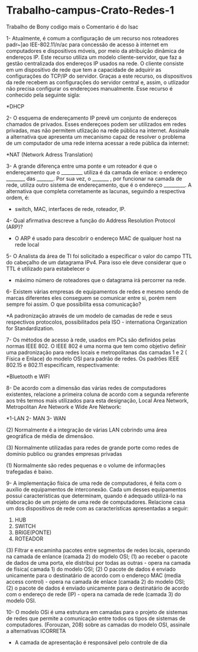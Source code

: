 # Trabalho-campus-Crato-Redes-1

Trabalho de Bony codigo mais o Comentario é do Isac


1- Atualmente, é comum a configuração de um recurso nos roteadores padr~]ao IEE-802.11/n/ac para concessão de acesso à internet em computadores e dispositivos móveis, por meio da atribuição dinâmica de endereços IP. Este recurso utiliza um modelo cliente-servidor, que faz a gestão centralizada dos endereços IP usados na rede. O cliente consiste em um dispositivo de rede que tem a capacidade de adquirir as configurações do TCP/IP do servidor. Graças a este recurso, os dispositivos da rede recebem as configurações do servidor central e, assim, o utlizador não precisa configurar os endereçoes manualmente. Esse recurso é conhecido pela seguinte sigla:

*DHCP

2- O esquema de endereçamento IP prevê um conjunto de endereços chamados de privados. Esses endereçoes podem ser utilizados em redes privadas, mas não permitem utlização na rede pública na internet. Assinale a alternativa que apresenta um mecanismo capaz de resolver o problema de um computador de uma rede interna acessar a rede pública da internet:

*NAT (Network Adress Translation)

3- A grande diferença entre uma ponte e um roteador é que o endereçamento que o _________ utiliza é da camada de enlace: o endereço ________ das _______. Por sua vez, o _______ , por funcionar na camada de rede, utiliza outro sistema de endereçamento, que é o endereço _________. A alternativa que completa corretamente as lacunas, seguindo a respectiva ordem, é:

* switch, MAC, interfaces de rede, roteador, IP.

4- Qual afirmativa descreve a função do Address Resolution Protocol (ARP)?

* O ARP é usado para descobrir o endereço MAC de qualquer host na rede local

5- O Analista da área de TI foi solicitado a especificar o valor do campo TTL do cabeçalho de um datagrama IPv4. Para isso ele deve considerar que o TTL é utilizado para estabelecer o

* máximo número de roteadores que o datagrama irá percorrer na rede.

6- Existem várias empresas de equipamentos de redes e mesmo sendo de marcas diferentes eles conseguem se comunicar entre si, porém nem sempre foi assim. O que possibilita essa comunicação?

*A padronização através de um modelo de camadas de rede e seus respectivos protocolos, possibilitados pela ISO - internationa Organization for Standardization.

7- Os métodos de acesso à rede, usados em PCs são definidos pelas normas IEEE 802. O IEEE 802 é uma norma que tem como objetivo definir uma padronização para redes locais e metropolitanas das camadas 1 e 2 ( Física e Enlace) do modelo OSI para padrão de redes. Os padrões IEEE 802.15 e 802.11 especificam, respectivamente:

*Bluetooth e WIFI

8- De acordo com a dimensão das várias redes de computadores existentes, relacione a primeira coluna de acordo com a segunda referente aos três termos mais utilizados para esta designação, Local Area Network, Metropolitan Are Network e Wide Are Network:

*1-LAN
 2- MAN
 3- WAN
 
 (2) Normalmente é a integração de várias LAN cobrindo uma área geográfica de média de dimensãoo.
 
 (3) Normalmente utilizadas para redes de grande porte como redes de domínio publico ou grandes empresas privadas
 
 (1) Normalmente são redes pequenas e o volume de informações trafegadas é baixo.
 
 9- A implementação física de uma rede de computadores, é feita com o auxílio de equipamentos de interconexão. Cada um desses equipamentos possui características que determinam, quando é adequado utilizá-lo na elaboração de um projeto de uma rede de computadores. Relacione casa um dos dispositivos de rede com as características apresentadas a seguir:
 1. HUB
 2. SWITCH
 3. BRIGE(PONTE)
 4. ROTEADOR

(3) Filtrar e encaminha pacotes entre segmentos de redes locais, operando na camada de enlance (camada 2) do modelo OSI;
(1) ao receber o pacote de dados de uma porta, ele distribui por todas as outras - opera na camada de  física( camada 1) do modelo OSI;
(2) O pacote de dados é enviado unicamente para o destinatário de acordo com o endereço MAC (media access control) - opera na camada de enlace (camada 2) do modelo OSI;
(2) o pacote de dados é enviado unicamente para o destinatário de acordo com o endereço de rede (IP) - opera na camada de rede (camada 3) do modelo OSI.

10- O modelo OSi é uma estrutura em camadas para o projeto de sistemas de redes que permite a comunicação entre todos os tipos de sistemas de computadores. (Forouzan, 208) sobre as camadas do modelo OSI, assinale a alternativas ICORRETA

* A camada de apresentação é responsável pelo controle de dia

